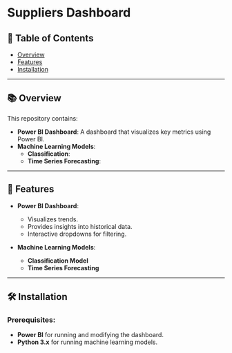 # Suppliers Dashboard

## 📝 Table of Contents
- [Overview](#overview)
- [Features](#features)
- [Installation](#installation)

---

## 📚 Overview

This repository contains:
- **Power BI Dashboard**: A dashboard that visualizes key metrics using Power BI.
- **Machine Learning Models**:
  - **Classification**: 
  - **Time Series Forecasting**: 

---

## 🚀 Features

- **Power BI Dashboard**:
  - Visualizes trends.
  - Provides insights into historical data.
  - Interactive dropdowns for filtering.

- **Machine Learning Models**:
  - **Classification Model**
  - **Time Series Forecasting**

---

## 🛠 Installation

### Prerequisites:
- **Power BI** for running and modifying the dashboard.
- **Python 3.x** for running machine learning models.
